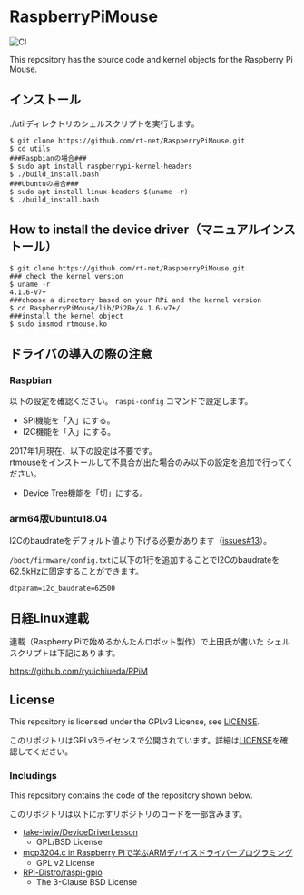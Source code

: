 # RaspberryPiMouse

![CI](https://github.com/rt-net/RaspberryPiMouse/workflows/CI/badge.svg?branch=master)

This repository has the source code and kernel objects
for the Raspberry Pi Mouse.

## インストール

./utilディレクトリのシェルスクリプトを実行します。

```
$ git clone https://github.com/rt-net/RaspberryPiMouse.git
$ cd utils
###Raspbianの場合###
$ sudo apt install raspberrypi-kernel-headers
$ ./build_install.bash
###Ubuntuの場合###
$ sudo apt install linux-headers-$(uname -r)
$ ./build_install.bash
```


## How to install the device driver（マニュアルインストール）

```
$ git clone https://github.com/rt-net/RaspberryPiMouse.git
### check the kernel version
$ uname -r
4.1.6-v7+
###choose a directory based on your RPi and the kernel version
$ cd RaspberryPiMouse/lib/Pi2B+/4.1.6-v7+/
###install the kernel object
$ sudo insmod rtmouse.ko
```

## ドライバの導入の際の注意

### Raspbian

以下の設定を確認ください。
`raspi-config` コマンドで設定します。

* SPI機能を「入」にする。
* I2C機能を「入」にする。

2017年1月現在、以下の設定は不要です。  
rtmouseをインストールして不具合が出た場合のみ以下の設定を追加で行ってください。

* Device Tree機能を「切」にする。

### arm64版Ubuntu18.04

I2Cのbaudrateをデフォルト値より下げる必要があります（[issues#13](https://github.com/rt-net/RaspberryPiMouse/issues/13)）。

`/boot/firmware/config.txt`に以下の1行を追加することでI2Cのbaudrateを62.5kHzに固定することができます。

```
dtparam=i2c_baudrate=62500
```

## 日経Linux連載

連載（Raspberry Piで始めるかんたんロボット製作）で上田氏が書いた
シェルスクリプトは下記にあります。

https://github.com/ryuichiueda/RPiM


## License

This repository is licensed under the GPLv3 License, see [LICENSE](./LICENSE).

このリポジトリはGPLv3ライセンスで公開されています。詳細は[LICENSE](./LICENSE)を確認してください。

### Includings

This repository contains the code of the repository shown below.

このリポジトリは以下に示すリポジトリのコードを一部含みます。

* [take-iwiw/DeviceDriverLesson](https://github.com/take-iwiw/DeviceDriverLesson)
  * GPL/BSD License
* [mcp3204.c in Raspberry Piで学ぶARMデバイスドライバープログラミング](http://www.socym.co.jp/support/s-940#ttlDownload)
  * GPL v2 License
* [RPi-Distro/raspi-gpio](https://github.com/RPi-Distro/raspi-gpio)
  * The 3-Clause BSD License

